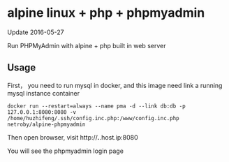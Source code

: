 # alpine linux + php + phpmyadmin

Update 2016-05-27

Run PHPMyAdmin with alpine + php built in web server


## Usage

First， you need to run mysql in docker, and this image need link a running mysql instance container

```
docker run --restart=always --name pma -d --link db:db -p 127.0.0.1:8080:8080 -v /home/huzhifeng/.ssh/config.inc.php:/www/config.inc.php netroby/alpine-phpmyadmin

```

Then open browser, visit http://***.***.host.ip:8080

You will see the phpmyadmin login page
